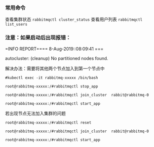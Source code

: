 ### 常用命令
查看集群状态
`rabbitmqctl cluster_status`
查看用户列表
`rabbitmqctl list_users`

### 注意：如果启动后出现报错： 

=INFO REPORT==== 8-Aug-2019::08:09:41 ===

autocluster: (cleanup) No partitioned nodes found.

解决办法：需要将其他两个节点加入到第一个节点中

    #kubectl exec -it rabbitmq-xxxxx /bin/bash 

    root@rabbitmq-xxxxx:/#rabbitmqctl stop_app

    root@rabbitmq-xxxxx:/#rabbitmqctl join_cluster  rabbit@rabbitmq-0

    root@rabbitmq-xxxxx:/#rabbitmqctl start_app

若出现节点无法加入集群的问题

    root@rabbitmq-xxxxx:/#rabbitmqctl reset

    root@rabbitmq-xxxxx:/#rabbitmqctl join_cluster  rabbit@rabbitmq-0

    root@rabbitmq-xxxxx:/#rabbitmqctl start_app